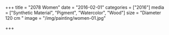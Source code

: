 +++
title = "2078 Women"
date = "2016-02-01"
categories = ["2016"]
media = ["Synthetic Material", "Pigment", "Watercolor", "Wood"]
size = "Diameter 120 cm "
image = "/img/painting/women-01.jpg"

+++

